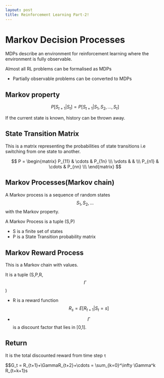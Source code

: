```yaml
---
layout: post
title: Reinforcement Learning Part-2!
---
```


<script src="https://cdnjs.cloudflare.com/ajax/libs/mathjax/2.7.0/MathJax.js?config=TeX-AMS-MML_HTMLorMML" type="text/javascript"></script>

# Markov Decision Processes

MDPs describe an environment for reinforcement learning where the environment is fully observable.

Almost all RL problems can be formalised as MDPs

- Partially observable problems can be converted to MDPs

## Markov property

$$P[S_{t+1}|S_t] = P[S_{t+1}|S_1,S_2,...,S_t]$$

If the current state is known, history can be thrown away.

## State Transition Matrix

This is a matrix representing the probabilities of state transitions i.e switching from one state to another.

$$ P =   
        \begin{matrix}
        P_{11} & \cdots & P_{1n} \\\
        \vdots &  &  \\\
        P_{n1} & \cdots & P_{nn} \\\
        \end{matrix}
$$

## Markov Processes(Markov chain)

A Markov process is a sequence of random states $$S_1,S_2,...$$ with the Markov property.

A Markov Process is a tuple (S,P)

- S is a finite set of states
- P is a State Transition probability matrix

## Markov Reward Process

This is a Markov chain with values.

It is a tuple (S,P,R,$$\Gamma$$)

- R is a reward function $$R_s = E[R_{t+1}|S_t=s]$$

- $$\Gamma$$ is a discount factor that lies in [0,1].


## Return 

It is the total discounted reward from time step `t`

$$G_t = R_{t+1}+\GammaR_{t+2}+\cdots = \sum_{k=0}^\infty \Gamma^k R_{t+k+1}s


